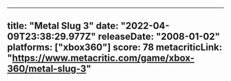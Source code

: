 
---
title: "Metal Slug 3"
date: "2022-04-09T23:38:29.977Z"
releaseDate: "2008-01-02"
platforms: ["xbox360"]
score: 78
metacriticLink: "https://www.metacritic.com/game/xbox-360/metal-slug-3"
---
